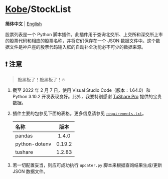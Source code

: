 # [Kobe](../../../..)/StockList

**简体中文** | [English](./README-en.md)

股票列表是一个 Python 脚本插件。此插件用于查询北交所、上交所和深交所上市的股票代码和相应的股票名称，并将它们保存在一个 JSON 数据文件中。这个数据文件是神户座的股票代码输入框的自动补全功能必不可少的数据来源。

## ❗ 注意

> 敲黑板了！敲黑板了！🔥

1. 截至 2022 年 2 月 7 日，使用 Visual Studio Code（版本：1.64.0）和 Python 3.10.2 开发表现良好。此外，我要特别感谢 [TuShare Pro](https://tushare.pro/) 提供的宝贵数据。
2. 插件主要的包参见下面的表格。更多信息请参见 [`requirements.txt`](./requirements.txt)。

   | 名称          |  版本  |
   | :------------ | :----: |
   | pandas        | 1.4.0  |
   | python-dotenv | 0.19.2 |
   | tushare       | 1.2.83 |

3. 若一切配置妥当，则应可成功执行 `updater.py` 脚本来根据查询结果生成/更新 JSON 数据文件。
